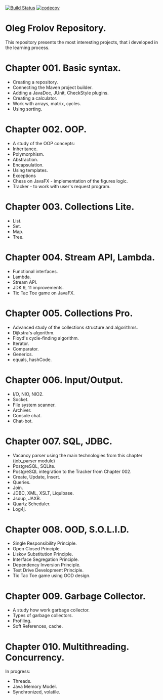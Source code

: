 [![Build Status](https://travis-ci.org/FrolovOlegVladimirovich/job4j.svg?branch=master)](https://travis-ci.org/FrolovOlegVladimirovich/job4j)
[![codecov](https://codecov.io/gh/FrolovOlegVladimirovich/job4j/branch/master/graph/badge.svg)](https://codecov.io/gh/FrolovOlegVladimirovich/job4j)

# Oleg Frolov Repository.

This repository presents the most interesting projects, that i developed in the learning process.

# Chapter 001. Basic syntax.
- Creating a repository.
- Connecting the Maven project builder.
- Adding a JavaDoc, JUnit, CheckStyle plugins.
- Creating a calculator.
- Work with arrays, matrix, cycles.
- Using sorting.

# Chapter 002. OOP.
- A study of the OOP concepts:
- Inheritance.
- Polymorphism. 
- Abstraction.
- Encapsulation.
- Using templates.
- Exceptions
- Chess on JavaFX - implementation of the figures logic.
- Tracker - to work with user's request program.

# Chapter 003. Collections Lite.
- List.
- Set.
- Map.
- Tree.

# Chapter 004. Stream API, Lambda.
- Functional interfaces.
- Lambda.
- Stream API.
- JDK 9, 11 improvements.
- Tic Tac Toe game on JavaFX.

# Chapter 005. Collections Pro.
- Advanced study of the collections structure and algorithms.
- Dijkstra's algorithm.
- Floyd's cycle-finding algorithm.
- Iterator.
- Comparator.
- Generics.
- equals, hashCode.

# Chapter 006. Input/Output.
- I/O, NIO, NIO2.
- Socket.
- File system scanner.
- Archiver.
- Console chat.
- Chat-bot.

# Chapter 007. SQL, JDBC.
- Vacancy parser using the main technologies from this chapter (job_parser module)
- PostgreSQL, SQLite.
- PostgreSQL integration to the Tracker from Chapter 002.
- Create, Update, Insert.
- Queries.
- Join.
- JDBC, XML, XSLT, Liquibase.
- Jsoup, JAXB.
- Quartz Scheduler.
- Log4j.

# Chapter 008. OOD, S.O.L.I.D.
- Single Responsibility Principle.
- Open Closed Principle.
- Liskov Substitution Principle.
- Interface Segregation Principle.
- Dependency Inversion Principle.
- Test Drive Development Principle.
- Tic Tac Toe game using OOD design.

# Chapter 009. Garbage Collector.
- A study how work garbage collector.
- Types of garbage collectors.
- Profiling.
- Soft References, cache.

# Chapter 010. Multithreading. Concurrency.
In progress:
- Threads.
- Java Memory Model.
- Synchronized, volatile.